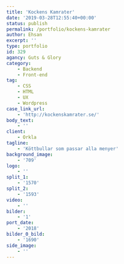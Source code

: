 ```yaml
---
title: 'Kockens Kamrater'
date: '2019-03-28T12:55:40+00:00'
status: publish
permalink: /portfolio/kockens-kamrater
author: Ehsan
excerpt: ''
type: portfolio
id: 329
agancy: Guts & Glory
category:
    - Backend
    - Front-end
tag:
    - CSS
    - HTML
    - UX
    - Wordpress
case_link_url:
    - 'http://kockenskamrater.se/'
body_text:
    - ''
client:
    - Orkla
tagline:
    - 'Köttbullar som passar alla menyer'
background_image:
    - '709'
logo:
    - ''
split_1:
    - '1570'
split_2:
    - '1593'
video:
    - ''
bilder:
    - '1'
port_date:
    - '2018'
bilder_0_bild:
    - '1690'
side_image:
    - ''
---
```

<!DOCTYPE html PUBLIC "-//W3C//DTD HTML 4.0 Transitional//EN" "http://www.w3.org/TR/REC-html40/loose.dtd">
<?xml encoding="UTF-8">

